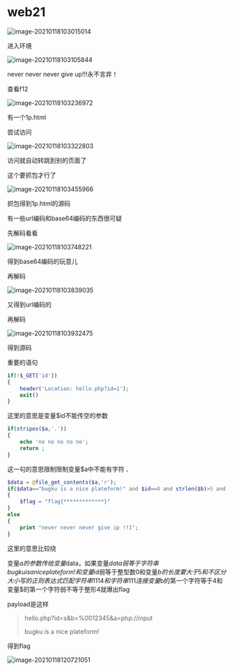 # web21

![image-20210118103015014](../../../image/image-20210118103015014.png)

进入环境

![image-20210118103105844](../../../image/image-20210118103105844.png)

never never never give up!!!永不言弃！

查看f12

![image-20210118103236972](../../../image/image-20210118103236972.png)

有一个1p.html

尝试访问

![image-20210118103322803](../../../image/image-20210118103322803.png)

访问就自动转跳到别的页面了

这个要抓包才行了

![image-20210118103455966](../../../image/image-20210118103455966.png)

抓包得到1p.html的源码

有一些url编码和base64编码的东西很可疑

先解码看看

![image-20210118103748221](../../../image/image-20210118103748221.png)

得到base64编码的玩意儿

再解码

![image-20210118103839035](../../../image/image-20210118103839035.png)

又得到url编码的

再解码

![image-20210118103932475](../../../image/image-20210118103932475.png)

得到源码

重要的语句

```php
if(!$_GET['id'])
{
    header('Location: hello.php?id=1');
    exit()
}
```

这里的意思是变量$id不能传空的参数

```php
if(stripos($a,'.'))
{
    echo 'no no no no no';
    return ;
}
```

这一句的意思限制限制变量$a中不能有字符  **.**

```php
$data = @file_get_contents($a,'r');
if($data=="bugku is a nice plateform!" and $id==0 and strlen($b)>5 and eregi("111".substr($b,0,1),"1114") and substr($b, 0, 1)!=4)
{
    $flag = "flag{*************}"
}
else
{
    print "never never never give ip !!1";
}
```

这里的意思比较绕

变量$a的参数传给变量$data，如果变量$data弱等于字符串bugku is a nice plateform! 和 变量$id弱等于整型数0和变量$b的长度要大于5和不区分大小写的正则表达式匹配字符串1114和字符串111连接变量$b的第一个字符等于4和变量$的第一个字符弱不等于整形4就爆出flag

payload是这样

> hello.php?id=s&b=%0012345&a=php://input
>
> bugku is a nice plateform!

得到flag

![image-20210118120721051](../../../image/image-20210118120721051.png)



